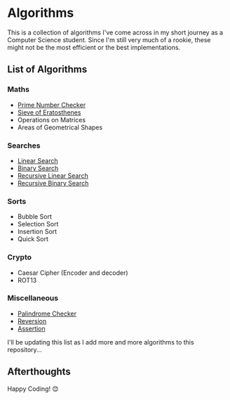 # Algorithms

This is a collection of algorithms I've come across in my short journey as a Computer Science student. Since I'm still very much of a rookie, these might not be the most efficient or the best implementations.

## List of Algorithms

### Maths
* [Prime Number Checker](https://github.com/B4dAsh/Algorithms/blob/main/Python/maths/prime.py)
* [Sieve of Eratosthenes](https://github.com/B4dAsh/Algorithms/blob/main/Python/maths/sieve_of_eratosthenes.py)
* Operations on Matrices
* Areas of Geometrical Shapes

### Searches
* [Linear Search](https://github.com/B4dAsh/Algorithms/blob/main/Python/searches/linear_search.py)
* [Binary Search](https://github.com/B4dAsh/Algorithms/blob/main/Python/searches/binary_search.py)
* [Recursive Linear Search](https://github.com/B4dAsh/Algorithms/blob/main/Python/searches/recursive_linear_search.py)
* [Recursive Binary Search](https://github.com/B4dAsh/Algorithms/blob/main/Python/searches/recursive_binary_search.py)

### Sorts
* Bubble Sort
* Selection Sort
* Insertion Sort
* Quick Sort

### Crypto
* Caesar Cipher (Encoder and decoder)
* ROT13

### Miscellaneous
* [Palindrome Checker](https://github.com/B4dAsh/Algorithms/blob/main/Python/palindrome.py)
* [Reversion](https://github.com/B4dAsh/Algorithms/blob/main/Python/reversion.py)
* [Assertion](https://github.com/B4dAsh/Algorithms/blob/main/Python/assertion.py)

I'll be updating this list as I add more and more algorithms to this repository...

## Afterthoughts

Happy Coding! 😊

